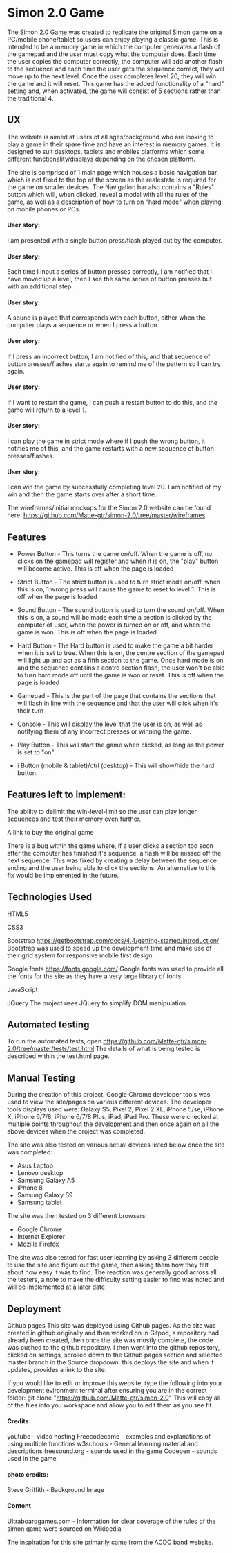 # Simon 2.0 Game

The Simon 2.0 Game was created to replicate the original Simon game on a PC/mobile phone/tablet so users can enjoy playing a classic game. 
This is intended to be a memory game in which the computer generates a flash of the gamepad and the user must copy what the computer does. 
Each time the user copies the computer correctly, the computer will add another flash to the sequence and each time the user gets the 
sequence correct, they will move up to the next level.
Once the user completes level 20, they will win the game and it will reset.
This game has the added functionality of a "hard" setting and, when activated, the game will consist of 5 sections rather than the traditional 4.

## UX

The website is aimed at users of all ages/background who are looking to play a game in their spare time and have an interest in memory games.
It is designed to suit desktops, tablets and mobiles platforms which some different functionality/displays depending on the chosen platform.

The site is comprised of 1 main page which houses a basic navigation bar, which is not fixed to the top of the screen as the realestate is required 
for the game on smaller devices. The Navigation bar also contains a "Rules" button which will, when clicked, reveal a modal with all the rules 
of the game, as well as a description of how to turn on "hard mode" when playing on mobile phones or PCs.

#### User story:
I am presented with a single button press/flash played out by the computer.

#### User story:
Each time I input a series of button presses correctly, I am notified that I have moved up a level, then I see the same series of button 
presses but with an additional step.

#### User story:
A sound is played that corresponds with each button, either when the computer plays a sequence or when I press a button.

#### User story:
If I press an incorrect button, I am notified of this, and that sequence of button presses/flashes starts again to remind me of the pattern 
so I can try again.

#### User story:
If I want to restart the game, I can push a  restart button to do this, and the game will return to a level 1.

#### User story:
I can play the game in strict mode where if I push the wrong button, it notifies me of this, and the game restarts with a new sequence of 
button presses/flashes.

#### User story:
I can win the game by successfully completing level 20. I am notified of my win and then the game starts over after a short time.

The wireframes/initial mockups for the Simon 2.0 website can be found here: https://github.com/Matte-gtr/simon-2.0/tree/master/wireframes

## Features
* Power Button - This turns the game on/off. When the game is off, no clicks on the gamepad will register and when it is on, the "play" 
button will become active. This is off when the page is loaded

* Strict Button - The strict button is used to turn strict mode on/off. when this is on, 1 wrong press will cause the game to reset to level 1.
This is off when the page is loaded

* Sound Button - The sound button is used to turn the sound on/off. When this is on, a sound will be made each time a section is clicked by 
the computer of user, when the power is turned on or off, and when the game is won. This is off when the page is loaded

* Hard Button - The Hard button is used to make the game a bit harder when it is set to true. When this is on, the centre section of the 
gamepad will light up and act as a fifth section to the game. Once hard mode is on and the sequence contains a centre section flash, the user 
won't be able to turn hard mode off until the game is won or reset. This is off when the page is loaded

* Gamepad - This is the part of the page that contains the sections that will flash in line with the sequence and that the user will click 
when it's their turn

* Console - This will display the level that the user is on, as well as notifying them of any incorrect presses or winning the game.

* Play Button - This will start the game when clicked, as long as the power is set to "on".

* i Button (mobile & tablet)/ctrl (desktop)  - This will show/hide the hard button.

## Features left to implement:

The ability to delimit the win-level-limit so the user can play longer sequences and test their memory even further.

A link to buy the original game

There is a bug within the game where, if a user clicks a section too soon after the computer has finished it's sequence, a flash will be 
missed off the next sequence. This was fixed by creating a delay between the sequence ending and the user being able to click the sections.
An alternative to this fix would be implemented in the future.

## Technologies Used

HTML5

CSS3

Bootstrap
https://getbootstrap.com/docs/4.4/getting-started/introduction/
Bootstrap was used to speed up the development time and make use of their grid system for responsive mobile first design.

Google fonts
https://fonts.google.com/
Google fonts was used to provide all the fonts for the site as they have a very large library of fonts

JavaScript

JQuery
The project uses JQuery to simplify DOM manipulation.

## Automated testing

To run the automated tests, open https://github.com/Matte-gtr/simon-2.0/tree/master/tests/test.html
The details of what is being tested is described within the test.html page.

## Manual Testing

During the creation of this project, Google Chrome developer tools was used to view the site/pages on various different devices.
The developer tools displays used were: Galaxy S5, Pixel 2, Pixel 2 XL, iPhone 5/se, iPhone X, iPhone 6/7/8, iPhone 6/7/8 Plus, iPad, iPad Pro.
These were checked at multiple points throughout the development and then once again on all the above devices when the project was completed.

The site was also tested on various actual devices listed below once the site was completed:
* Asus Laptop
* Lenovo desktop
* Samsung Galaxy A5
* iPhone 8
* Sansung Galaxy S9
* Samsung tablet

The site was then tested on 3 different browsers:
* Google Chrome
* Internet Explorer
* Mozilla Firefox

The site was also tested for fast user learning by asking 3 different people to use the site and figure out the game, then asking
them how they felt about how easy it was to find. The reaction was generally good across all the testers, a note to make the difficulty
setting easier to find was noted and will be implemented at a later date

## Deployment
Github pages
This site was deployed using Github pages.
As the site was created in github originally and then worked on in Gitpod, a repository had already been created, then once the 
site was mostly complete, the code was pushed to the github repository.
I then went into the github repository, clicked on settings, scrolled down to the Github pages section and selected master branch 
in the Source dropdown. this deploys the site 
and when it updates, provides a link to the site.

If you would like to edit or improve this website, type the following into your development evironment terminal after ensuring you are
in the correct folder:
git clone "https://github.com/Matte-gtr/simon-2.0"
This will copy all of the files into you workspace and allow you to edit them as you see fit.

#### Credits
youtube - video hosting
Freecodecame - examples and explanations of using multiple functions 
w3schools - General learning material and descriptions
freesound.org - sounds used in the game
Codepen - sounds used in the game

#### photo credits:
Steve Griffith - Background Image

#### Content
Ultraboardgames.com - Information for clear coverage of the rules of the simon game were sourced on Wikipedia

The inspiration for this site primarily came from the ACDC band website.